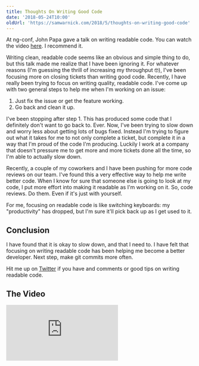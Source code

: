 ```yaml
---
title: Thoughts On Writing Good Code
date: '2018-05-24T10:00'
oldUrl: 'https://samwarnick.com/2018/5/thoughts-on-writing-good-code'
---
```


At ng-conf, John Papa gave a talk on writing readable code. You can watch the video [here](https://youtu.be/56mETnrByBM). I recommend it.

Writing clean, readable code seems like an obvious and simple thing to do, but this talk made me realize that I have been ignoring it. For whatever reasons (I'm guessing the thrill of increasing my throughput 🤓), I've been focusing more on closing tickets than writing good code. Recently, I have really been trying to focus on writing quality, readable code. I've come up with two general steps to help me when I'm working on an issue:

1. Just fix the issue or get the feature working.
2. Go back and clean it up.

I've been stopping after step 1. This has produced some code that I definitely don't want to go back to. Ever. Now, I've been trying to slow down and worry less about getting lots of bugs fixed. Instead I'm trying to figure out what it takes for me to not only complete a ticket, but complete it in a way that I'm proud of the code I'm producing. Luckily I work at a company that doesn't pressure me to get more and more tickets done all the time, so I'm able to actually slow down.

Recently, a couple of my coworkers and I have been pushing for more code reviews on our team. I've found this a very effective way to help me write better code. When I know for sure that someone else is going to look at my code, I put more effort into making it readable as I'm working on it. So, code reviews. Do them. Even if it's just with yourself.

For me, focusing on readable code is like switching keyboards: my "productivity" has dropped, but I'm sure it'll pick back up as I get used to it.

## Conclusion

I have found that it is okay to slow down, and that I need to. I have felt that focusing on writing readable code has been helping me become a better developer. Next step, make git commits more often.

Hit me up on [Twitter](https://twitter/com/samwarnick) if you have and comments or good tips on writing readable code.

## The Video

<iframe src="https://www.youtube-nocookie.com/embed/56mETnrByBM" frameborder="0" allow="autoplay; encrypted-media" allowfullscreen></iframe>
